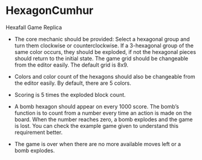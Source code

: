 # HexagonCumhur
Hexafall Game Replica

- The core mechanic should be provided: Select a hexagonal group and turn them
clockwise or counterclockwise. If a 3-hexagonal group of the same color occurs, they
should be exploded, if not the hexagonal pieces should return to the initial state.
The game grid should be changeable from the editor easily. The default grid is 8x9.

- Colors and color count of the hexagons should also be changeable from the editor
easily. By default, there are 5 colors.

- Scoring is 5 times the exploded block count.

- A bomb hexagon should appear on every 1000 score. The bomb’s function is to
count from a number every time an action is made on the board. When the number
reaches zero, a bomb explodes and the game is lost. You can check the example
game given to understand this requirement better.

- The game is over when there are no more available moves left or a bomb explodes.
